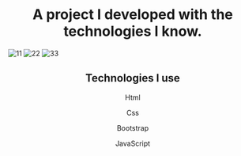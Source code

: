 <h1 align="center">A project I developed with the technologies I know.</h1>

![11](https://github.com/wiemarko/HarryPotter-Project/assets/81916976/0317832f-8523-4821-89b2-3c1d0cc71099)
![22](https://github.com/wiemarko/HarryPotter-Project/assets/81916976/6d3934b7-b4d2-4a73-93de-e568a3eb9761)
![33](https://github.com/wiemarko/HarryPotter-Project/assets/81916976/e08d056f-bf87-40aa-88ee-b74bcae57541)

<h2 align="center">Technologies I use</h2>
<p align="center">Html</p>
<p align="center">Css</p>
<p align="center">Bootstrap</p>
<p align="center">JavaScript</p>

